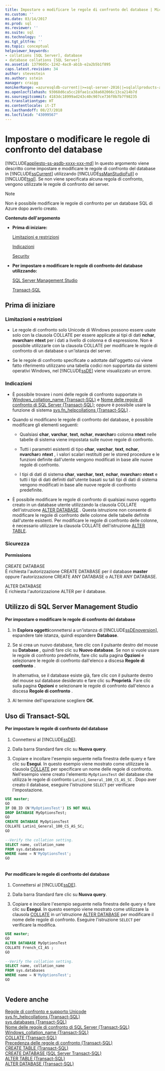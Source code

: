 ```yaml
---
title: Impostare o modificare le regole di confronto del database | Microsoft Docs
ms.custom: ''
ms.date: 03/14/2017
ms.prod: sql
ms.reviewer: ''
ms.suite: sql
ms.technology: ''
ms.tgt_pltfrm: ''
ms.topic: conceptual
helpviewer_keywords:
- collations [SQL Server], database
- database collations [SQL Server]
ms.assetid: 1379605c-1242-4ac8-ab1b-e2a2b5b1f895
caps.latest.revision: 34
author: stevestein
ms.author: sstein
manager: craigg
monikerRange: =azuresqldb-current||>=sql-server-2016||=sqlallproducts-allversions||>=sql-server-linux-2017||=azuresqldb-mi-current
ms.openlocfilehash: 93068d6ca5cc28fae1ca38a602066c13ca214b7d
ms.sourcegitcommit: 4183dc18999ad243c40c907ce736f0b7b7f98235
ms.translationtype: HT
ms.contentlocale: it-IT
ms.lasthandoff: 08/27/2018
ms.locfileid: "43099567"
---
```

# <a name="set-or-change-the-database-collation"></a>Impostare o modificare le regole di confronto del database
[!INCLUDE[appliesto-ss-asdb-xxxx-xxx-md](../../includes/appliesto-ss-asdb-xxxx-xxx-md.md)]
  In questo argomento viene descritto come impostare e modificare le regole di confronto del database in [!INCLUDE[ssCurrent](../../includes/sscurrent-md.md)] utilizzando [!INCLUDE[ssManStudioFull](../../includes/ssmanstudiofull-md.md)] o [!INCLUDE[tsql](../../includes/tsql-md.md)]. Se non viene specificata alcuna regola di confronto, vengono utilizzate le regole di confronto del server.  
 
> [!NOTE]
> Non è possibile modificare le regole di confronto per un database SQL di Azure dopo averlo creato.

 **Contenuto dell'argomento**  
  
-   **Prima di iniziare:**  
  
     [Limitazioni e restrizioni](#Restrictions)  
  
     [Indicazioni](#Recommendations)  
  
     [Security](#Security)  
  
-   **Per impostare o modificare le regole di confronto del database utilizzando:**  
  
     [SQL Server Management Studio](#SSMSProcedure)  
  
     [Transact-SQL](#TsqlProcedure)  
  
##  <a name="BeforeYouBegin"></a> Prima di iniziare  
  
###  <a name="Restrictions"></a> Limitazioni e restrizioni  
  
-   Le regole di confronto solo Unicode di Windows possono essere usate solo con la clausola COLLATE per essere applicate ai tipi di dati **nchar**, **nvarchar**e **ntext** per i dati a livello di colonna e di espressione. Non è possibile utilizzarle con la clausola COLLATE per modificare le regole di confronto di un database o un'istanza del server.  
  
-   Se le regole di confronto specificate o adottate dall'oggetto cui viene fatto riferimento utilizzano una tabella codici non supportata dai sistemi operativi Windows, nel [!INCLUDE[ssDE](../../includes/ssde-md.md)] viene visualizzato un errore.  
  
###  <a name="Recommendations"></a> Indicazioni  
  
-   È possibile trovare i nomi delle regole di confronto supportate in [Windows_collation_name &#40;Transact-SQL&#41;](../../t-sql/statements/windows-collation-name-transact-sql.md) e [Nome delle regole di confronto di SQL Server &#40;Transact-SQL&#41;](../../t-sql/statements/sql-server-collation-name-transact-sql.md); oppure è possibile usare la funzione di sistema [sys.fn_helpcollations &#40;Transact-SQL&#41;](../../relational-databases/system-functions/sys-fn-helpcollations-transact-sql.md) .  
  
-   Quando si modificano le regole di confronto del database, è possibile modificare gli elementi seguenti:  
  
    -   Qualsiasi **char**, **varchar**, **text**, **nchar**, **nvarchar**o colonna **ntext** nelle tabelle di sistema viene impostata sulle nuove regole di confronto.  
  
    -   Tutti i parametri esistenti di tipo **char**, **varchar**, **text**, **nchar**, **nvarchar**o **ntext** , i valori scalari restituiti per le stored procedure e le funzioni definite dall'utente vengono modificati in base alle nuove regole di confronto.  
  
    -   I tipi di dati di sistema **char**, **varchar**, **text**, **nchar**, **nvarchar**o **ntext** e tutti i tipi di dati definiti dall'utente basati su tali tipi di dati di sistema vengono modificati in base alle nuove regole di confronto predefinite.  
  
-   È possibile modificare le regole di confronto di qualsiasi nuovo oggetto creato in un database utente utilizzando la clausola COLLATE dell'istruzione [ALTER DATABASE](../../t-sql/statements/alter-database-transact-sql.md) . Questa istruzione non consente di modificare le regole di confronto delle colonne delle tabelle definite dall'utente esistenti. Per modificare le regole di confronto delle colonne, è necessario utilizzare la clausola COLLATE dell'istruzione [ALTER TABLE](../../t-sql/statements/alter-table-transact-sql.md).  
  
###  <a name="Security"></a> Sicurezza  
  
####  <a name="Permissions"></a> Permissions  
 CREATE DATABASE  
 È richiesta l'autorizzazione CREATE DATABASE per il database **master** oppure l'autorizzazione CREATE ANY DATABASE o ALTER ANY DATABASE.  
  
 ALTER DATABASE  
 È richiesta l'autorizzazione ALTER per il database.  
  
##  <a name="SSMSProcedure"></a> Utilizzo di SQL Server Management Studio  
  
#### <a name="to-set-or-change-the-database-collation"></a>Per impostare o modificare le regole di confronto del database  
  
1.  In **Esplora oggetti**connettersi a un'istanza di [!INCLUDE[ssDEnoversion](../../includes/ssdenoversion-md.md)], espandere tale istanza, quindi espandere **Database**.  
  
2.  Se si crea un nuovo database, fare clic con il pulsante destro del mouse su **Database** , quindi fare clic su **Nuovo database**. Se non si vuole usare le regole di confronto predefinite, fare clic sulla pagina **Opzioni** e selezionare le regole di confronto dall'elenco a discesa **Regole di confronto** .  
  
     In alternativa, se il database esiste già, fare clic con il pulsante destro del mouse sul database desiderato e fare clic su **Proprietà**. Fare clic sulla pagina **Opzioni** e selezionare le regole di confronto dall'elenco a discesa **Regole di confronto** .  
  
3.  Al termine dell'operazione scegliere **OK**.  
  
##  <a name="TsqlProcedure"></a> Uso di Transact-SQL  
  
#### <a name="to-set-the-database-collation"></a>Per impostare le regole di confronto del database  
  
1.  Connettersi al [!INCLUDE[ssDE](../../includes/ssde-md.md)].  
  
2.  Dalla barra Standard fare clic su **Nuova query**.  
  
3.  Copiare e incollare l'esempio seguente nella finestra delle query e fare clic su **Esegui**. In questo esempio viene mostrato come utilizzare la clausola [COLLATE](~/t-sql/statements/collations.md) per specificare un nome delle regole di confronto. Nell'esempio viene creato l'elemento `MyOptionsTest` del database che utilizza le regole di confronto `Latin1_General_100_CS_AS_SC` . Dopo aver creato il database, eseguire l'istruzione `SELECT` per verificare l'impostazione.  
  
```sql  
USE master;  
GO  
IF DB_ID (N'MyOptionsTest') IS NOT NULL  
DROP DATABASE MyOptionsTest;  
GO  
CREATE DATABASE MyOptionsTest  
COLLATE Latin1_General_100_CS_AS_SC;  
GO  
  
--Verify the collation setting.  
SELECT name, collation_name  
FROM sys.databases  
WHERE name = N'MyOptionsTest';  
GO  
  
```  
  
#### <a name="to-change-the-database-collation"></a>Per modificare le regole di confronto del database  
  
1.  Connettersi al [!INCLUDE[ssDE](../../includes/ssde-md.md)].  
  
2.  Dalla barra Standard fare clic su **Nuova query**.  
  
3.  Copiare e incollare l'esempio seguente nella finestra delle query e fare clic su **Esegui**. In questo esempio viene mostrato come utilizzare la clausola [COLLATE](~/t-sql/statements/collations.md) in un'istruzione [ALTER DATABASE](../../t-sql/statements/alter-database-transact-sql.md) per modificare il nome delle regole di confronto. Eseguire l'istruzione `SELECT` per verificare la modifica.  
  
```sql  
USE master;  
GO  
ALTER DATABASE MyOptionsTest  
COLLATE French_CI_AS ;  
GO  
  
--Verify the collation setting.  
SELECT name, collation_name  
FROM sys.databases  
WHERE name = N'MyOptionsTest';  
GO  
  
```  
  
## <a name="see-also"></a>Vedere anche  
 [Regole di confronto e supporto Unicode](../../relational-databases/collations/collation-and-unicode-support.md)   
 [sys.fn_helpcollations &#40;Transact-SQL&#41;](../../relational-databases/system-functions/sys-fn-helpcollations-transact-sql.md)   
 [sys.databases &#40;Transact-SQL&#41;](../../relational-databases/system-catalog-views/sys-databases-transact-sql.md)   
 [Nome delle regole di confronto di SQL Server &#40;Transact-SQL&#41;](../../t-sql/statements/sql-server-collation-name-transact-sql.md)   
 [Windows_collation_name &#40;Transact-SQL&#41;](../../t-sql/statements/windows-collation-name-transact-sql.md)   
 [COLLATE &#40;Transact-SQL&#41;](~/t-sql/statements/collations.md)   
 [Precedenza delle regole di confronto &#40;Transact-SQL&#41;](../../t-sql/statements/collation-precedence-transact-sql.md)   
 [CREATE TABLE &#40;Transact-SQL&#41;](../../t-sql/statements/create-table-transact-sql.md)   
 [CREATE DATABASE &#40;SQL Server Transact-SQL&#41;](../../t-sql/statements/create-database-sql-server-transact-sql.md)   
 [ALTER TABLE &#40;Transact-SQL&#41;](../../t-sql/statements/alter-table-transact-sql.md)   
 [ALTER DATABASE &#40;Transact-SQL&#41;](../../t-sql/statements/alter-database-transact-sql.md)  
  
  
